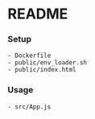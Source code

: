 # README

### Setup	
	- Dockerfile
	- public/env_loader.sh
	- public/index.html
### Usage
	- src/App.js
